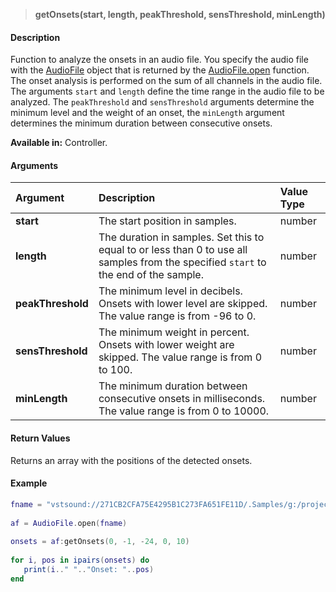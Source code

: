 >**getOnsets(start, length, peakThreshold, sensThreshold, minLength)**

#### Description

Function to analyze the onsets in an audio file. You specify the audio file with the [AudioFile](./Audio-File.md) object that is returned by the [AudioFile.open](./AudioFileopen.md) function. The onset analysis is performed on the sum of all channels in the audio file. The arguments ``start``  and ``length``  define the time range in the audio file to be analyzed. The ``peakThreshold``  and ``sensThreshold``  arguments determine the minimum level and the weight of an onset, the ``minLength``  argument determines the minimum duration between consecutive onsets.

**Available in:** Controller.

#### Arguments

|Argument|Description|Value Type|
|:-|:-|:-|
|**start**|The start position in samples.|number|
|**length**|The duration in samples. Set this to equal to or less than 0 to use all samples from the specified ``start`` to the end of the sample.|number|
|**peakThreshold**|The minimum level in decibels. Onsets with lower level are skipped. The value range is from -96 to 0.|number|
|**sensThreshold**|The minimum weight in percent. Onsets with lower weight are skipped. The value range is from 0 to 100.|number|
|**minLength**|The minimum duration between consecutive onsets in milliseconds. The value range is from 0 to 10000.|number|

#### Return Values

Returns an array with the positions of the detected onsets.

#### Example

```lua
fname = "vstsound://271CB2CFA75E4295B1C273FA651FE11D/.Samples/g:/projects/yamahacontentserver/Download/Release/ycj/ME_Waveform/Loop145/samples/Loop145_072(2).wav"
 
af = AudioFile.open(fname)
 
onsets = af:getOnsets(0, -1, -24, 0, 10)
  
for i, pos in ipairs(onsets) do
   print(i.." ".."Onset: "..pos)
end
```
